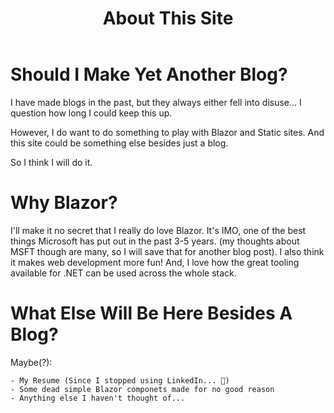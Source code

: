 ﻿---
tags: blog, thoughts, projects
title: About This Site
published: 10/22/2023 12:00:00
fileName: Posts/10222023.md
---
# Should I Make Yet Another Blog?
I have made blogs in the past, but they always either fell into disuse... I question how long I could keep this up.

However, I do want to do something to play with Blazor and Static sites. And this site could be something else besides just a blog.

So I think I will do it.


# Why Blazor?

I'll make it no secret that I really do love Blazor. It's IMO, one of the best things Microsoft has put out in the past 3-5 years.
(my thoughts about MSFT though are many, so I will save that for another blog post). I also think it makes web development more fun! And, I love how the great tooling available for .NET can be used across the whole stack.

# What Else Will Be Here Besides A Blog?

Maybe(?):

    - My Resume (Since I stopped using LinkedIn... 🤭)
    - Some dead simple Blazor componets made for no good reason
    - Anything else I haven't thought of...

